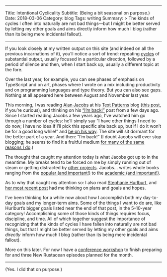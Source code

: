 ----
Title: Intentional Cyclicality
Subtitle: (Being a bit seasonal on purpose.)
Date: 2018-03-06
Category: blog
Tags: writing
Summary: >
    The kinds of cycles I often into naturally are not bad things—but I might be better served by letting my other goals and aims directly inform how much I blog (rather than its being mere incidental fallout).

----

If you look closely at my written output on this site (and indeed on all the previous incarnations of it), you’ll notice a sort of trend: repeating [cycles](http://www.chriskrycho.com/2014/three-month-cycles.html "Three Month Cycles. Or something thereabouts.") of substantial output, usually focused in a particular direction, followed by a period of silence and then, when I start back up, usually a different topic at the fore.

Over the last year, for example, you can see phases of emphasis on TypeScript and on art, phases where I wrote on a mix including productivity and on programming languages and type theory. But you can also see gaps. Nothing at all appeared here between August and November last year.

This morning, I was reading [Alan Jacobs](http://ayjay.org) at his [Text Patterns](http://text-patterns.thenewatlantis.com/) blog ([this post](http://text-patterns.thenewatlantis.com/2018/03/rewriting-ancient-history.html "Rewriting Ancient History"), if you’re curious), and thinking on his [“I’m back!”](http://text-patterns.thenewatlantis.com/2018/03/back-in-saddle.html "Back in the Saddle") post from a few days ago. Since I started reading Jacobs a few years ago, I’ve watched him go through a number of cycles: he’ll simply say “I have other things I need to do now; I have no idea if I’ll pick this specific site back up, but if I do it won’t be for a good long while!” and [be on his way](http://text-patterns.thenewatlantis.com/2017/09/pinboard.html "Redirecting to Pinboard"). The site will sit dormant for the better part of a year. And then: “I’m back!” (I doubt Jacobs will ever stop blogging; he seems to find it a fruitful medium [for many of the same reasons I do](TODO).)

The thought that caught my attention today is what Jacobs got up to in the meantime. My breaks tend to be forced on me by simply running out of steam or getting distracted by [other projects](https://true-myth.js.org/ "True Myth"). Jacobs… writes whole books ranging from the [popular (and important!)](TODO "How to Think: A Guide for the Perplexed") to the [academic (and important!)](TODO "The Year of Our Lord 1943: TODO").

As to why that caught my attention so: I also read [Stephanie Hurlburt](http://stephaniehurlburt.com/), and [her most recent post](http://stephaniehurlburt.com/blog/2018/3/6/what-is-fulfillment "What is Fulfillment?") had me thinking on plans and goals and hopes.

I’ve been thinking for a while now about how I accomplish both my day-to-day goals and my longer-term aims. Some of the things I want to do are, like Hurlburt’s bigger goals listed near the end of that post, in the 5–10-year category! Accomplishing some of those kinds of things requires focus, discipline, and time. All of which together suggest the importance of recognizing that the kinds of cycles I have fallen into naturally are not bad things, but that I might be better served by letting my other goals and aims *directly* inform how much I blog (rather than its being mere incidental fallout).

More on this later. For now I have a [conference workshop](https://emberconf.com/speakers.html#chris-krycho "EmberConf: TypeScript Up Your Ember.js App!") to finish preparing for and three New Rustacean episodes planned for the month.

***

(Yes. I did that on purpose.)
